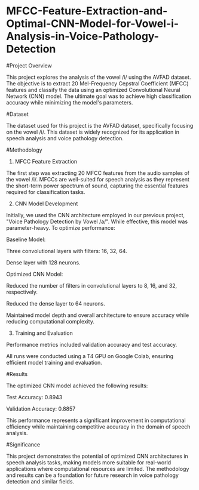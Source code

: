 # MFCC-Feature-Extraction-and-Optimal-CNN-Model-for-Vowel-i-Analysis-in-Voice-Pathology-Detection

#Project Overview

This project explores the analysis of the vowel /i/ using the AVFAD dataset. The objective is to extract 20 Mel-Frequency Cepstral Coefficient (MFCC) features and classify the data using an optimized Convolutional Neural Network (CNN) model. The ultimate goal was to achieve high classification accuracy while minimizing the model's parameters.

#Dataset

The dataset used for this project is the AVFAD dataset, specifically focusing on the vowel /i/. This dataset is widely recognized for its application in speech analysis and voice pathology detection.

#Methodology

1. MFCC Feature Extraction

The first step was extracting 20 MFCC features from the audio samples of the vowel /i/. MFCCs are well-suited for speech analysis as they represent the short-term power spectrum of sound, capturing the essential features required for classification tasks.

2. CNN Model Development

Initially, we used the CNN architecture employed in our previous project, "Voice Pathology Detection by Vowel /a/". While effective, this model was parameter-heavy. To optimize performance:

Baseline Model:

Three convolutional layers with filters: 16, 32, 64.

Dense layer with 128 neurons.

Optimized CNN Model:

Reduced the number of filters in convolutional layers to 8, 16, and 32, respectively.

Reduced the dense layer to 64 neurons.

Maintained model depth and overall architecture to ensure accuracy while reducing computational complexity.

3. Training and Evaluation

Performance metrics included validation accuracy and test accuracy.

All runs were conducted using a T4 GPU on Google Colab, ensuring efficient model training and evaluation.

#Results

The optimized CNN model achieved the following results:

Test Accuracy: 0.8943

Validation Accuracy: 0.8857

This performance represents a significant improvement in computational efficiency while maintaining competitive accuracy in the domain of speech analysis.

#Significance

This project demonstrates the potential of optimized CNN architectures in speech analysis tasks, making models more suitable for real-world applications where computational resources are limited. The methodology and results can be a foundation for future research in voice pathology detection and similar fields.



